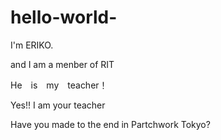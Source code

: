 hello-world-
============
I'm ERIKO.

and I am a menber of RIT

He　is　my　teacher！

Yes!! I am your teacher

Have you made to the end in Partchwork Tokyo?
